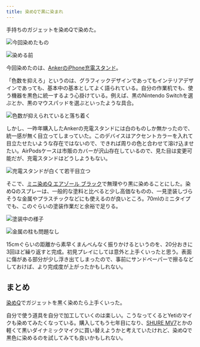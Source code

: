 ```yaml
---
title: 染めQで黒に染まれ
---
```

手持ちのガジェットを染めQで染めた。

![](https://lh5.googleusercontent.com/fJV5rAr13KY33iiyMRFYf9_nOsvB_k39c9cy85XFsD-ukjvxRJ7W3Mz4pOYxGSie1UCS3qd1idH2J9vwlLjK7yBFjZ2qPtrGTRlNEpR2fgpiUCXwhsSXZ8pm5pVNJ6r6veRoFKaQihNdYagRmYxFkg "今回染めたもの")

![](https://lh4.googleusercontent.com/E1nrJXuNyoKkuBVNXkh9mH3hCNES5lAd9Tmm-jyVePcYVC1SmI5R1C3mgo9FPmjizIuorJhyfO84iv6dTIkR7ZvJA9Jvy6pMLuCWy9zzYsVvYjKB2Bs466XFEvp-c9yewI0l5kqQXvoPTy0uzRUHTQ "染める前")

今回染めたのは、[AnkerのiPhone充電スタンド](https://r7kamura.com/articles/2021-09-06-anker-iphone-stand)。

「色数を抑えろ」というのは、グラフィックデザインであってもインテリアデザインであっても、基本中の基本としてよく語られている。自分の作業机でも、使う機器を黒色に統一するよう心掛けている。例えば、黒のNintendo Switchを選ぶとか、黒のマウスパッドを選ぶといったような具合。

![](https://lh3.googleusercontent.com/bGVwm1b64acQidoJWnSxCXE3R5p9UyKFRQJize6rGTF-HPj3Ym1YWj8ljesGIaqMu_BoVxiD0_v1xBNm6_8ZjP9nKnzMVCbGt3zKAyZeejCRlsaKVvPBIDcdn69Q_0ZX69VhqM54avii9mJ0dggP3Q "色数が抑えられていると落ち着く")

しかし、一昨年購入したAnkerの充電スタンドには白のものしか無かったので、統一感が無く目立ってしまっていた。このデバイスはアクセントカラーを入れて目立たせたいような存在ではないので、できれば周りの色と合わせて溶け込ませたい。AirPodsケースは市販のカバーが沢山存在しているので、見た目は変更可能だが、充電スタンドはどうしようもない。

![](https://lh3.googleusercontent.com/dH6FIDhZe2tioWFnDGISsMcWtqTFB5nQfkrm9ozgfXFh-l5L14wg9zfRDW9YsWzeyp850MmFaSESgdH2bjnLBk6OtX5ZNFQvSp5utwcGJiSqg1OEyGbdUPT8iCf2JavJ7IQI3WidnzvC2tuiMLj0iA "充電スタンドが白くて若干目立つ")

そこで、[ミニ染めQ エアゾール ブラック](https://www.amazon.co.jp/dp/B003QMFUKO)で無理やり黒に染めることにした。染めQのスプレーは、一般的な塗料と比べると少し高価なものの、一見塗装しづらそうな金属やプラスチックなどにも使えるのが良いところ。70mlのミニタイプでも、このぐらいの塗装作業だと余裕で足りる。

![](https://lh5.googleusercontent.com/Uo-NQMoOo6mwc_xzbSOZztFvz7OnQBD0wKOdXqq6AjaDxMz5IFcJJTTcq8kVP1gQ8UFBpd7ThcIDCzHjAZZ4XzDh8FQaP0sy6J2GIaCmZ7tsHnd70cNihhSz32yNFzFS-vjtkCy9hxP--gXwGV9gzg "塗装中の様子")

![](https://lh5.googleusercontent.com/SrN6wlbu68VT1xVjnKhPXHw0F8Fvg5FeWddv2sI4XlgSBAijIMe-lX6oenggVtpwYZhX9UBbRLorFN9TsBCcgunuu3O_X3QJBCBNulvm9lQKTfjRI9ISZhmNwDC_4fcXDDPpgJB3xcx6Wl0D52T1qw "金属の柱も問題なし")

15cmぐらいの距離から素早くまんべんなく振りかけるというのを、20分おきに3回ほど繰り返すと完成。初見プレイにしては意外と上手くいったと思う。表面に傷がある部分が少し浮き出てしまったので、事前にサンドペーパーで擦るなどしておけば、より完成度が上がったかもしれない。

まとめ
---

[染めQ](https://www.amazon.co.jp/dp/B003QMFUKO)でガジェットを黒く染めたら上手くいった。

自分で使う道具を自分で加工していくのは楽しい。こうなってくるとYetiのマイクも染めてみたくなっている。購入してもう七年目になり、[SHURE MV7](https://www.amazon.co.jp/dp/B08KY7G1GV)とかの軽くて黒いダイナミックマイクに買い替えようかと考えていたけれど、染めQで黒色に染めるのを試してみても良いかもしれない。
